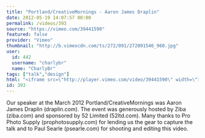 ```yaml
---
title: "Portland/CreativeMornings - Aaron James Draplin"
date: 2012-05-19 14:07:57 00:00
permalink: /videos/393
source: "https://vimeo.com/39441590"
featured: false
provider: "Vimeo"
thumbnail: "http://b.vimeocdn.com/ts/272/091/272091546_960.jpg"
user:
  id: 442
  username: "charlybr"
  name: "CharlyBr"
tags: ["talk","design"]
html: "<iframe src=\"http://player.vimeo.com/video/39441590\" width=\"1280\" height=\"720\" frameborder=\"0\" webkitallowfullscreen mozallowfullscreen allowfullscreen></iframe>"
id: 393
---
```


Our speaker at the March 2012 Portland/CreativeMornings was Aaron James Draplin (draplin.com). The event was generously hosted by Ziba (ziba.com) and sponsored by 52 Limited (52ltd.com). Many thanks to Pro Photo Supply (prophotosupply.com) for lending us the gear to capture the talk and to Paul Searle (psearle.com) for shooting and editing this video.